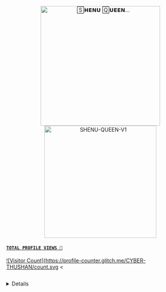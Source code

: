 <p align="center">  
  <a href="tiktok.com/@shenu_status21">
  <p align="center">
<img src="./Android/database/K.Prabhasha.gif" alt="🅂𝗛𝗘𝗡𝗨 🅀𝗨𝗘𝗘𝗡..." width="320"/>
    <img alt="SHENU-QUEEN-V1" height="300" src="https://telegra.ph/file/0ec11c279af938fd9c178.jpg">
  
#### ```TOTAL PROFILE VIEWS 🧚```
![Visitor Count](https://profile-counter.glitch.me/CYBER-THUSHAN/count.svg 
<













<p align="center">
  <a href="#"><img src="http://readme-typing-svg.herokuapp.com?color=d1fa02&center=true&vCenter=true&multiline=false&lines=𝙃𝙊𝙒+𝘾𝘼𝙉+𝙃𝙀𝙇𝙋+𝙔𝙊𝙐  👩‍🔧" alt="">
</p>









<details>
<summary>𝗖𝗟𝗜𝗖𝗞 𝗧𝗢 𝗗𝗘𝗣𝗟𝗢𝗬</summary>
<p align="center">
  <a href="#"><img src="http://readme-typing-svg.herokuapp.com?color=d1fa02&center=true&vCenter=true&multiline=false&lines=HERAOKU+DEPLY+SHENU+QUEEN" alt="">
</p>

<details>
<summary>𝗖𝗟𝗜𝗖𝗞 𝗧𝗢 𝗗𝗘𝗣𝗟𝗢𝗬</summary>
<p align="center">
  <a href="#"><img src="http://readme-typing-svg.herokuapp.com?color=d1fa02&center=true&vCenter=true&multiline=false&lines=RELLWEY+DEPLY+SHENU+QUEEN" alt="">
</p>
##  CAMING SOON
